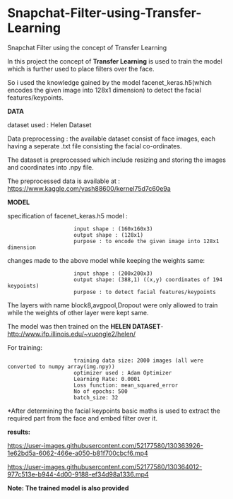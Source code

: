 # Snapchat-Filter-using-Transfer-Learning
Snapchat Filter using the concept of Transfer Learning

In this project the concept of **Transfer Learning** is used to train the model which is further used to place filters over the face.

So i used the knowledge gained by the model facenet_keras.h5(which encodes the given image into 128x1 dimension) to detect the facial features/keypoints.

**DATA**

dataset used :  Helen Dataset 

Data preprocessing : the available dataset consist of face images, each having a seperate .txt file consisting the 
facial co-ordinates.

The dataset is preprocessed which include resizing and storing the images and coordinates into .npy file.

The preprocessed data is available at : https://www.kaggle.com/yash88600/kernel75d7c60e9a 

**MODEL**


specification of facenet_keras.h5 model :

                         input shape : (160x160x3)
                         output shape : (128x1)
                         purpose : to encode the given image into 128x1 dimension 
                                        
changes made to the above model while keeping the weights same:

                         input shape : (200x200x3)
                         output shape: (388,1) ((x,y) coordinates of 194 keypoints)
                         purpose : to detect facial features/keypoints
                                     
The layers with name block8,avgpool,Dropout were only allowed to train while the weights of other layer were kept same.

The model was then trained on the **HELEN DATASET**- http://www.ifp.illinois.edu/~vuongle2/helen/

For training:
                        
                         training data size: 2000 images (all were converted to numpy array(img.npy))
                         optimizer used : Adam Optimizer
                         Learning Rate: 0.0001
                         Loss function: mean_squared_error
                         No of epochs: 500
                         batch_size: 32
                         
                         
*After determining the facial keypoints basic maths is used to extract the required part from the face and embed filter over it.

 **results:**


https://user-images.githubusercontent.com/52177580/130363926-1e62bd5a-6062-466e-a050-b81f700cbcf6.mp4



https://user-images.githubusercontent.com/52177580/130364012-977c513e-b944-4d00-9188-ef34d98a1336.mp4





**Note: The trained model is also provided**

